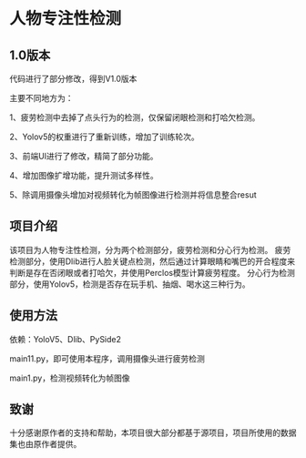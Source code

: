 # 人物专注性检测


## 1.0版本
代码进行了部分修改，得到V1.0版本

主要不同地方为：

1、疲劳检测中去掉了点头行为的检测，仅保留闭眼检测和打哈欠检测。

2、Yolov5的权重进行了重新训练，增加了训练轮次。

3、前端UI进行了修改，精简了部分功能。

4、增加图像扩增功能，提升测试多样性。

5、除调用摄像头增加对视频转化为帧图像进行检测并将信息整合resut

## 项目介绍
该项目为人物专注性检测，分为两个检测部分，疲劳检测和分心行为检测。
疲劳检测部分，使用Dlib进行人脸关键点检测，然后通过计算眼睛和嘴巴的开合程度来判断是存在否闭眼或者打哈欠，并使用Perclos模型计算疲劳程度。
分心行为检测部分，使用Yolov5，检测是否存在玩手机、抽烟、喝水这三种行为。

## 使用方法
依赖：YoloV5、Dlib、PySide2

main11.py，即可使用本程序，调用摄像头进行疲劳检测

main1.py，检测视频转化为帧图像

## 致谢
十分感谢原作者的支持和帮助，本项目很大部分都基于源项目，项目所使用的数据集也由原作者提供。

